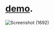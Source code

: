 # [demo](https://samcesa45.github.io/hasob_project/).


![Screenshot (1692)](https://user-images.githubusercontent.com/47789778/143480849-766f4726-9a4c-4c93-ae9a-3fea3d575a1a.png)
